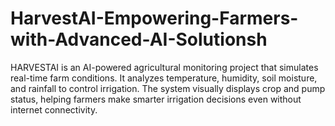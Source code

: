 # HarvestAI-Empowering-Farmers-with-Advanced-AI-Solutionsh
HARVESTAI is an AI-powered agricultural monitoring project that simulates real-time farm conditions. It analyzes temperature, humidity, soil moisture, and rainfall to control irrigation. The system visually displays crop and pump status, helping farmers make smarter irrigation decisions even without internet connectivity.
